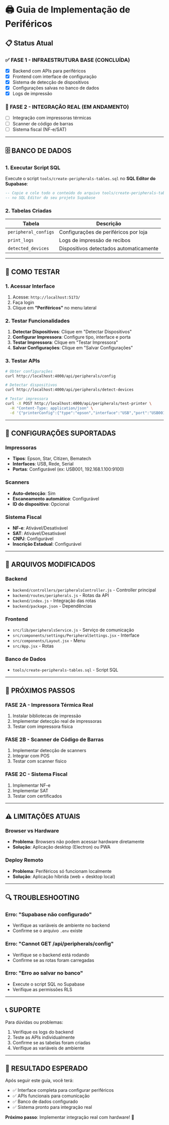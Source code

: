 # 🖨️ Guia de Implementação de Periféricos

## 📋 **Status Atual**

### ✅ **FASE 1 - INFRAESTRUTURA BASE (CONCLUÍDA)**
- [x] Backend com APIs para periféricos
- [x] Frontend com interface de configuração
- [x] Sistema de detecção de dispositivos
- [x] Configurações salvas no banco de dados
- [x] Logs de impressão

### 🔄 **FASE 2 - INTEGRAÇÃO REAL (EM ANDAMENTO)**
- [ ] Integração com impressoras térmicas
- [ ] Scanner de código de barras
- [ ] Sistema fiscal (NF-e/SAT)

---

## 🗄️ **BANCO DE DADOS**

### **1. Executar Script SQL**

Execute o script `tools/create-peripherals-tables.sql` no **SQL Editor do Supabase**:

```sql
-- Copie e cole todo o conteúdo do arquivo tools/create-peripherals-tables.sql
-- no SQL Editor do seu projeto Supabase
```

### **2. Tabelas Criadas**

| Tabela | Descrição |
|--------|-----------|
| `peripheral_configs` | Configurações de periféricos por loja |
| `print_logs` | Logs de impressão de recibos |
| `detected_devices` | Dispositivos detectados automaticamente |

---

## 🚀 **COMO TESTAR**

### **1. Acessar Interface**
1. Acesse: `http://localhost:5173/`
2. Faça login
3. Clique em **"Periféricos"** no menu lateral

### **2. Testar Funcionalidades**
1. **Detectar Dispositivos**: Clique em "Detectar Dispositivos"
2. **Configurar Impressora**: Configure tipo, interface e porta
3. **Testar Impressora**: Clique em "Testar Impressora"
4. **Salvar Configurações**: Clique em "Salvar Configurações"

### **3. Testar APIs**
```bash
# Obter configurações
curl http://localhost:4000/api/peripherals/config

# Detectar dispositivos
curl http://localhost:4000/api/peripherals/detect-devices

# Testar impressora
curl -X POST http://localhost:4000/api/peripherals/test-printer \
  -H "Content-Type: application/json" \
  -d '{"printerConfig":{"type":"epson","interface":"USB","port":"USB001"}}'
```

---

## 🔧 **CONFIGURAÇÕES SUPORTADAS**

### **Impressoras**
- **Tipos**: Epson, Star, Citizen, Bematech
- **Interfaces**: USB, Rede, Serial
- **Portas**: Configurável (ex: USB001, 192.168.1.100:9100)

### **Scanners**
- **Auto-detecção**: Sim
- **Escaneamento automático**: Configurável
- **ID do dispositivo**: Opcional

### **Sistema Fiscal**
- **NF-e**: Ativável/Desativável
- **SAT**: Ativável/Desativável
- **CNPJ**: Configurável
- **Inscrição Estadual**: Configurável

---

## 📁 **ARQUIVOS MODIFICADOS**

### **Backend**
- `backend/controllers/peripheralsController.js` - Controller principal
- `backend/routes/peripherals.js` - Rotas da API
- `backend/index.js` - Integração das rotas
- `backend/package.json` - Dependências

### **Frontend**
- `src/lib/peripheralsService.js` - Serviço de comunicação
- `src/components/settings/PeripheralSettings.jsx` - Interface
- `src/components/Layout.jsx` - Menu
- `src/App.jsx` - Rotas

### **Banco de Dados**
- `tools/create-peripherals-tables.sql` - Script SQL

---

## 🎯 **PRÓXIMOS PASSOS**

### **FASE 2A - Impressora Térmica Real**
1. Instalar bibliotecas de impressão
2. Implementar detecção real de impressoras
3. Testar com impressora física

### **FASE 2B - Scanner de Código de Barras**
1. Implementar detecção de scanners
2. Integrar com POS
3. Testar com scanner físico

### **FASE 2C - Sistema Fiscal**
1. Implementar NF-e
2. Implementar SAT
3. Testar com certificados

---

## ⚠️ **LIMITAÇÕES ATUAIS**

### **Browser vs Hardware**
- **Problema**: Browsers não podem acessar hardware diretamente
- **Solução**: Aplicação desktop (Electron) ou PWA

### **Deploy Remoto**
- **Problema**: Periféricos só funcionam localmente
- **Solução**: Aplicação híbrida (web + desktop local)

---

## 🔍 **TROUBLESHOOTING**

### **Erro: "Supabase não configurado"**
- Verifique as variáveis de ambiente no backend
- Confirme se o arquivo `.env` existe

### **Erro: "Cannot GET /api/peripherals/config"**
- Verifique se o backend está rodando
- Confirme se as rotas foram carregadas

### **Erro: "Erro ao salvar no banco"**
- Execute o script SQL no Supabase
- Verifique as permissões RLS

---

## 📞 **SUPORTE**

Para dúvidas ou problemas:
1. Verifique os logs do backend
2. Teste as APIs individualmente
3. Confirme se as tabelas foram criadas
4. Verifique as variáveis de ambiente

---

## 🎉 **RESULTADO ESPERADO**

Após seguir este guia, você terá:
- ✅ Interface completa para configurar periféricos
- ✅ APIs funcionais para comunicação
- ✅ Banco de dados configurado
- ✅ Sistema pronto para integração real

**Próximo passo**: Implementar integração real com hardware! 🚀 